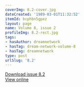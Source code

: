 ```yaml
---
coverImg: 8.2-cover.jpg
dateCreated: '1989-03-01T11:32:52'
itemId: bcphbn5gpez
layout: page
name: Volume 8, issue 2
profileImg: 8.2-rect.jpg
tags:
- hasAuthor: dreamnetwork
- hasTag: dream-network-volume-8
- hasTag: dreamnetwork
type: post
urlSlug: '8.2'
---
```

<a href="../files/pdfs/Volume_8/8.2-Dream-Network-Bulletin_Volume-8-Number-2.pdf" download="">Download issue 8.2</a><br><a href="../files/pdfs/Volume_8/8.2-Dream-Network-Bulletin_Volume-8-Number-2.pdf">View online</a>